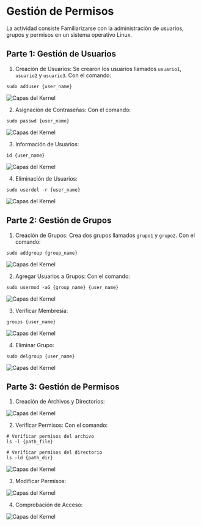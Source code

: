 # Gestión de Permisos

La actividad consiste Familiarizarse con la administración de usuarios, grupos y permisos en un sistema operativo Linux.

## Parte 1: Gestión de Usuarios

1.  Creación de Usuarios: Se crearon los usuarios llamados `usuario1`, `usuario2` y `usuario3`.
Con el comando:
```code
sudo adduser {user_name}
```
![Capas del Kernel](/actividad1/imgs/diagrama.jpeg "Capas del Kernel")

2.  Asignación de Contraseñas:
Con el comando:
```code
sudo passwd {user_name}
```
![Capas del Kernel](/actividad1/imgs/diagrama.jpeg "Capas del Kernel")

3.  Información de Usuarios: 
```code
id {user_name}
```
![Capas del Kernel](/actividad1/imgs/diagrama.jpeg "Capas del Kernel")

4.  Eliminación de Usuarios:
```code
sudo userdel -r {user_name}
```
![Capas del Kernel](/actividad1/imgs/diagrama.jpeg "Capas del Kernel")

## Parte 2: Gestión de Grupos

1.  Creación de Grupos: Crea dos grupos llamados `grupo1` y `grupo2`.
Con el comando:
```code
sudo addgroup {group_name}
```
![Capas del Kernel](/actividad1/imgs/diagrama.jpeg "Capas del Kernel")

2.  Agregar Usuarios a Grupos:
Con el comando:
```code
sudo usermod -aG {group_name} {user_name}
```
![Capas del Kernel](/actividad1/imgs/diagrama.jpeg "Capas del Kernel")

3.  Verificar Membresía:
```code
groups {user_name}
```
![Capas del Kernel](/actividad1/imgs/diagrama.jpeg "Capas del Kernel")

4.  Eliminar Grupo:
```code
sudo delgroup {user_name}
```
![Capas del Kernel](/actividad1/imgs/diagrama.jpeg "Capas del Kernel")


## Parte 3: Gestión de Permisos

1.  Creación de Archivos y Directorios:

![Capas del Kernel](/actividad1/imgs/diagrama.jpeg "Capas del Kernel")

2.  Verificar Permisos:
Con el comando:
```code
# Verificar permisos del archivo
ls -l {path_file}

# Verificar permisos del directorio
ls -ld {path_dir}
```
![Capas del Kernel](/actividad1/imgs/diagrama.jpeg "Capas del Kernel")


3.  Modificar Permisos:

![Capas del Kernel](/actividad1/imgs/diagrama.jpeg "Capas del Kernel")


4.  Comprobación de Acceso:

![Capas del Kernel](/actividad1/imgs/diagrama.jpeg "Capas del Kernel")
